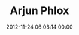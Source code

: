 ---
title: "Arjun Phlox"
date: 2012-11-24 06:08:14 00:00
permalink: /arjunphlox
twitter: ""
likes: [1495]
id: 1615
gravatar: "http://www.gravatar.com/avatar/84f05a98c9d7345b58553848461a4515"
---